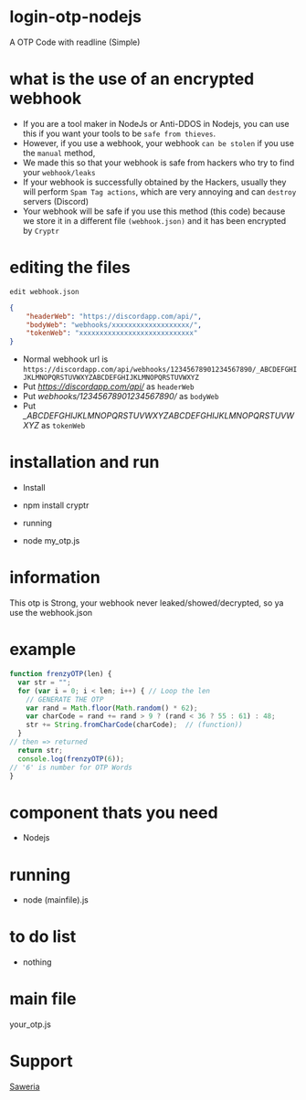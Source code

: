 # login-otp-nodejs
A OTP Code with readline (Simple)

# what is the use of an encrypted webhook
- If you are a tool maker in NodeJs or Anti-DDOS in Nodejs, you can use this if you want your tools to be ```safe from thieves```.
- However, if you use a webhook, your webhook ```can be stolen``` if you use the ```manual``` method,
- We made this so that your webhook is safe from hackers who try to find your ```webhook/leaks```
- If your webhook is successfully obtained by the Hackers, usually they will perform ```Spam Tag actions```, which are very annoying and can ```destroy``` servers (Discord)
- Your webhook will be safe if you use this method (this code) because we store it in a different file ```(webhook.json)``` and it has been encrypted by ```Cryptr```
# editing the files
```edit webhook.json```
```json
{
    "headerWeb": "https://discordapp.com/api/",
    "bodyWeb": "webhooks/xxxxxxxxxxxxxxxxxxx/",
    "tokenWeb": "xxxxxxxxxxxxxxxxxxxxxxxxxxxx"
}
```
- Normal webhook url is ```https://discordapp.com/api/webhooks/12345678901234567890/_ABCDEFGHIJKLMNOPQRSTUVWXYZABCDEFGHIJKLMNOPQRSTUVWXYZ```
- Put *https://discordapp.com/api/* as ```headerWeb```
- Put *webhooks/12345678901234567890/* as ```bodyWeb```
- Put *_ABCDEFGHIJKLMNOPQRSTUVWXYZABCDEFGHIJKLMNOPQRSTUVWXYZ* as ```tokenWeb```

# installation and run
- Install
- npm install cryptr

- running
- node my_otp.js

# information
This otp is Strong, your webhook never leaked/showed/decrypted, so ya use the webhook.json

# example
```js
function frenzyOTP(len) {
  var str = "";                          
  for (var i = 0; i < len; i++) { // Loop the len
    // GENERATE THE OTP
    var rand = Math.floor(Math.random() * 62);
    var charCode = rand += rand > 9 ? (rand < 36 ? 55 : 61) : 48; 
    str += String.fromCharCode(charCode);  // (function))    
  }
// then => returned
  return str;
  console.log(frenzyOTP(6));
// '6' is number for OTP Words
}
```

# component thats you need
- Nodejs

# running
- node (mainfile).js

# to do list
- nothing

# main file
your_otp.js

# Support
[Saweria](https://saweria.co/FrenzyS6)

